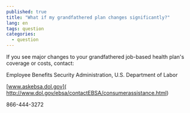 ```yaml
---
published: true
title: "What if my grandfathered plan changes significantly?"
lang: en
tags: question
categories:
  - question
---
```


If you see major changes to your grandfathered job-based health plan's coverage or costs, contact: 

Employee Benefits Security Administration, U.S. Department of Labor

[www.askebsa.dol.gov]( http://www.dol.gov/ebsa/contactEBSA/consumerassistance.html)

866-444-3272
